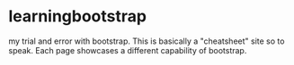 # learningbootstrap
my trial and error with bootstrap. This is basically a "cheatsheet" site so to speak. Each page showcases a different capability of bootstrap. 
